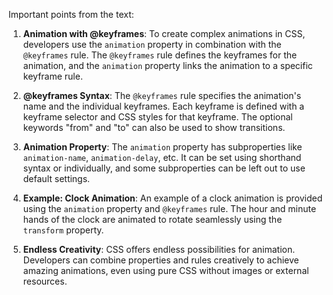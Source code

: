 Important points from the text:

1. **Animation with @keyframes**: To create complex animations in CSS, developers use the `animation` property in combination with the `@keyframes` rule. The `@keyframes` rule defines the keyframes for the animation, and the `animation` property links the animation to a specific keyframe rule.

2. **@keyframes Syntax**: The `@keyframes` rule specifies the animation's name and the individual keyframes. Each keyframe is defined with a keyframe selector and CSS styles for that keyframe. The optional keywords "from" and "to" can also be used to show transitions.

3. **Animation Property**: The `animation` property has subproperties like `animation-name`, `animation-delay`, etc. It can be set using shorthand syntax or individually, and some subproperties can be left out to use default settings.

4. **Example: Clock Animation**: An example of a clock animation is provided using the `animation` property and `@keyframes` rule. The hour and minute hands of the clock are animated to rotate seamlessly using the `transform` property.

5. **Endless Creativity**: CSS offers endless possibilities for animation. Developers can combine properties and rules creatively to achieve amazing animations, even using pure CSS without images or external resources.
